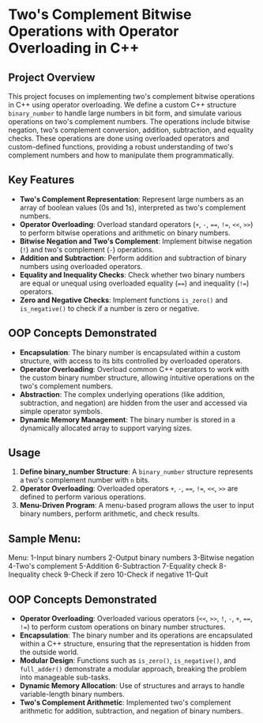 # Two's Complement Bitwise Operations with Operator Overloading in C++

## Project Overview

This project focuses on implementing two's complement bitwise operations in C++ using operator overloading. We define a custom C++ structure `binary_number` to handle large numbers in bit form, and simulate various operations on two's complement numbers. The operations include bitwise negation, two's complement conversion, addition, subtraction, and equality checks. These operations are done using overloaded operators and custom-defined functions, providing a robust understanding of two's complement numbers and how to manipulate them programmatically.

## Key Features

- **Two's Complement Representation**: Represent large numbers as an array of boolean values (0s and 1s), interpreted as two's complement numbers.
- **Operator Overloading**: Overload standard operators (`+`, `-`, `==`, `!=`, `<<`, `>>`) to perform bitwise operations and arithmetic on binary numbers.
- **Bitwise Negation and Two's Complement**: Implement bitwise negation (`!`) and two's complement (`-`) operations.
- **Addition and Subtraction**: Perform addition and subtraction of binary numbers using overloaded operators.
- **Equality and Inequality Checks**: Check whether two binary numbers are equal or unequal using overloaded equality (`==`) and inequality (`!=`) operators.
- **Zero and Negative Checks**: Implement functions `is_zero()` and `is_negative()` to check if a number is zero or negative.

## OOP Concepts Demonstrated

- **Encapsulation**: The binary number is encapsulated within a custom structure, with access to its bits controlled by overloaded operators.
- **Operator Overloading**: Overload common C++ operators to work with the custom binary number structure, allowing intuitive operations on the two's complement numbers.
- **Abstraction**: The complex underlying operations (like addition, subtraction, and negation) are hidden from the user and accessed via simple operator symbols.
- **Dynamic Memory Management**: The binary number is stored in a dynamically allocated array to support varying sizes.

## Usage

1. **Define binary_number Structure**: A `binary_number` structure represents a two's complement number with `n` bits.
2. **Operator Overloading**: Overloaded operators `+`, `-`, `==`, `!=`, `<<`, `>>` are defined to perform various operations.
3. **Menu-Driven Program**: A menu-based program allows the user to input binary numbers, perform arithmetic, and check results.

## Sample Menu:

Menu:
1-Input binary numbers
2-Output binary numbers
3-Bitwise negation
4-Two's complement
5-Addition
6-Subtraction
7-Equality check
8-Inequality check
9-Check if zero
10-Check if negative
11-Quit

## OOP Concepts Demonstrated

- **Operator Overloading**: Overloaded various operators (`<<`, `>>`, `!`, `-`, `+`, `==`, `!=`) to perform custom operations on binary number structures.
- **Encapsulation**: The binary number and its operations are encapsulated within a C++ structure, ensuring that the representation is hidden from the outside world.
- **Modular Design**: Functions such as `is_zero()`, `is_negative()`, and `full_adder()` demonstrate a modular approach, breaking the problem into manageable sub-tasks.
- **Dynamic Memory Allocation**: Use of structures and arrays to handle variable-length binary numbers.
- **Two's Complement Arithmetic**: Implemented two's complement arithmetic for addition, subtraction, and negation of binary numbers.

